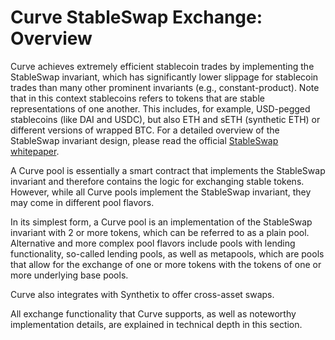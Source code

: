 # Curve StableSwap Exchange: Overview

Curve achieves extremely efficient stablecoin trades by implementing the StableSwap invariant, which has significantly lower slippage for stablecoin trades than many other prominent invariants (e.g., constant-product). Note that in this context stablecoins refers to tokens that are stable representations of one another. This includes, for example, USD-pegged stablecoins (like DAI and USDC), but also ETH and sETH (synthetic ETH) or different versions of wrapped BTC. For a detailed overview of the StableSwap invariant design, please read the official [StableSwap whitepaper](https://curve.fi/files/stableswap-paper.pdf).

A Curve pool is essentially a smart contract that implements the StableSwap invariant and therefore contains the logic for exchanging stable tokens. However, while all Curve pools implement the StableSwap invariant, they may come in different pool flavors.

In its simplest form, a Curve pool is an implementation of the StableSwap invariant with 2 or more tokens, which can be referred to as a plain pool. Alternative and more complex pool flavors include pools with lending functionality, so-called lending pools, as well as metapools, which are pools that allow for the exchange of one or more tokens with the tokens of one or more underlying base pools.

Curve also integrates with Synthetix to offer cross-asset swaps.

All exchange functionality that Curve supports, as well as noteworthy implementation details, are explained in technical depth in this section.